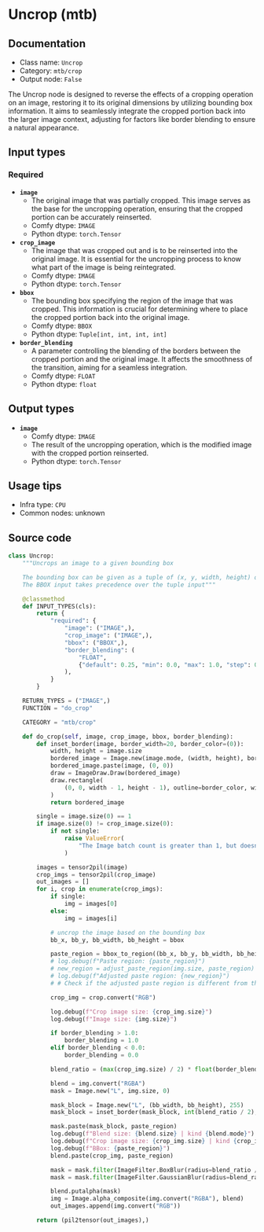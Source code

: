 # Uncrop (mtb)
## Documentation
- Class name: `Uncrop`
- Category: `mtb/crop`
- Output node: `False`

The Uncrop node is designed to reverse the effects of a cropping operation on an image, restoring it to its original dimensions by utilizing bounding box information. It aims to seamlessly integrate the cropped portion back into the larger image context, adjusting for factors like border blending to ensure a natural appearance.
## Input types
### Required
- **`image`**
    - The original image that was partially cropped. This image serves as the base for the uncropping operation, ensuring that the cropped portion can be accurately reinserted.
    - Comfy dtype: `IMAGE`
    - Python dtype: `torch.Tensor`
- **`crop_image`**
    - The image that was cropped out and is to be reinserted into the original image. It is essential for the uncropping process to know what part of the image is being reintegrated.
    - Comfy dtype: `IMAGE`
    - Python dtype: `torch.Tensor`
- **`bbox`**
    - The bounding box specifying the region of the image that was cropped. This information is crucial for determining where to place the cropped portion back into the original image.
    - Comfy dtype: `BBOX`
    - Python dtype: `Tuple[int, int, int, int]`
- **`border_blending`**
    - A parameter controlling the blending of the borders between the cropped portion and the original image. It affects the smoothness of the transition, aiming for a seamless integration.
    - Comfy dtype: `FLOAT`
    - Python dtype: `float`
## Output types
- **`image`**
    - Comfy dtype: `IMAGE`
    - The result of the uncropping operation, which is the modified image with the cropped portion reinserted.
    - Python dtype: `torch.Tensor`
## Usage tips
- Infra type: `CPU`
- Common nodes: unknown


## Source code
```python
class Uncrop:
    """Uncrops an image to a given bounding box

    The bounding box can be given as a tuple of (x, y, width, height) or as a BBOX type
    The BBOX input takes precedence over the tuple input"""

    @classmethod
    def INPUT_TYPES(cls):
        return {
            "required": {
                "image": ("IMAGE",),
                "crop_image": ("IMAGE",),
                "bbox": ("BBOX",),
                "border_blending": (
                    "FLOAT",
                    {"default": 0.25, "min": 0.0, "max": 1.0, "step": 0.01},
                ),
            }
        }

    RETURN_TYPES = ("IMAGE",)
    FUNCTION = "do_crop"

    CATEGORY = "mtb/crop"

    def do_crop(self, image, crop_image, bbox, border_blending):
        def inset_border(image, border_width=20, border_color=(0)):
            width, height = image.size
            bordered_image = Image.new(image.mode, (width, height), border_color)
            bordered_image.paste(image, (0, 0))
            draw = ImageDraw.Draw(bordered_image)
            draw.rectangle(
                (0, 0, width - 1, height - 1), outline=border_color, width=border_width
            )
            return bordered_image

        single = image.size(0) == 1
        if image.size(0) != crop_image.size(0):
            if not single:
                raise ValueError(
                    "The Image batch count is greater than 1, but doesn't match the crop_image batch count. If using batches they should either match or only crop_image must be greater than 1"
                )

        images = tensor2pil(image)
        crop_imgs = tensor2pil(crop_image)
        out_images = []
        for i, crop in enumerate(crop_imgs):
            if single:
                img = images[0]
            else:
                img = images[i]

            # uncrop the image based on the bounding box
            bb_x, bb_y, bb_width, bb_height = bbox

            paste_region = bbox_to_region((bb_x, bb_y, bb_width, bb_height), img.size)
            # log.debug(f"Paste region: {paste_region}")
            # new_region = adjust_paste_region(img.size, paste_region)
            # log.debug(f"Adjusted paste region: {new_region}")
            # # Check if the adjusted paste region is different from the original

            crop_img = crop.convert("RGB")

            log.debug(f"Crop image size: {crop_img.size}")
            log.debug(f"Image size: {img.size}")

            if border_blending > 1.0:
                border_blending = 1.0
            elif border_blending < 0.0:
                border_blending = 0.0

            blend_ratio = (max(crop_img.size) / 2) * float(border_blending)

            blend = img.convert("RGBA")
            mask = Image.new("L", img.size, 0)

            mask_block = Image.new("L", (bb_width, bb_height), 255)
            mask_block = inset_border(mask_block, int(blend_ratio / 2), (0))

            mask.paste(mask_block, paste_region)
            log.debug(f"Blend size: {blend.size} | kind {blend.mode}")
            log.debug(f"Crop image size: {crop_img.size} | kind {crop_img.mode}")
            log.debug(f"BBox: {paste_region}")
            blend.paste(crop_img, paste_region)

            mask = mask.filter(ImageFilter.BoxBlur(radius=blend_ratio / 4))
            mask = mask.filter(ImageFilter.GaussianBlur(radius=blend_ratio / 4))

            blend.putalpha(mask)
            img = Image.alpha_composite(img.convert("RGBA"), blend)
            out_images.append(img.convert("RGB"))

        return (pil2tensor(out_images),)

```
